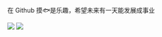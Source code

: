 在 Github 摸🐟是乐趣，希望未来有一天能发展成事业

![](http://github-profile-summary-cards.vercel.app/api/cards/stats?username=cxOrz&theme=dracula)
![](http://github-profile-summary-cards.vercel.app/api/cards/productive-time?username=cxOrz&theme=dracula&utcOffset=8)
